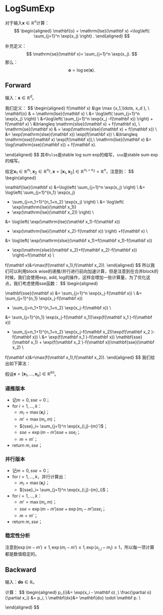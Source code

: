 # LogSumExp

对于输入$\mathbf x\in \mathbb R^n$计算：
$$
\begin{aligned}
\mathbf{o}
 = \mathrm{lse}(\mathbf x) =\log\left(
\sum_{j=1}^n \exp(x_j)
\right) .
\end{aligned}
$$

补充定义：
$$
\mathrm{se}(\mathbf x)=
\sum_{j=1}^n \exp(x_j).
$$
那么：
$$
\mathbf o= \log\mathrm{se}(\mathbf x).
$$




## Forward

输入：$\mathbf x\in \mathbb R^d$。

我们定义：
$$
\begin{aligned}
f(\mathbf x) &\ge  \max \{x_1,\ldots, x_d \}, \\
\mathbf{o}
 & = \mathrm{lse}(\mathbf x) \\
 &= \log\left(
\sum_{j=1}^n \exp(x_j)
\right)  \\
&=\log\left(
\sum_{j=1}^n \exp(x_j -f(\mathbf x))
\right) + f(\mathbf x) \\
&\triangleq \mathrm{slse}(\mathbf x) +  f(\mathbf x), \\
\mathrm{se}(\mathbf x) & = \exp(\mathrm{slse}(\mathbf x) +  f(\mathbf x)) \\
&= \exp(\mathrm{slse}(\mathbf x)) \exp(f(\mathbf x)) \\
&\triangleq \mathrm{sse}(\mathbf x) \exp(f(\mathbf x)),\\
\mathrm{lse}(\mathbf x)
&= \log(\mathrm{sse}(\mathbf x)) + f(\mathbf x).

\end{aligned}
$$
其中`slse`是stable log sum exp的缩写，`sse`是stable sum exp的缩写。

给定$\mathbf x_1 \in \mathbb R^{n_1}, \mathbf x_2 \in \mathbb R^{n_2}, \mathbf x=[\mathbf x_1, \mathbf x_2]\in \mathbb R^{n_1+n_2}=\mathbb R^{n}$，注意到：
$$
\begin{aligned}

\mathbf{lse}(\mathbf x) &=\log\left(
\sum_{j=1}^n \exp(x_j)
\right) \\
&=  \log\left(
\sum_{j=1}^{n_1} \exp(x_j)
+ \sum_{j=n_1+1}^{n_1+n_2} \exp(x_j)
\right) \\
&= \log\left(
\exp(\mathrm{lse}(\mathbf x_1))
+ \exp(\mathrm{lse}(\mathbf x_2))
\right) \\

&= \log\left(
\exp(\mathrm{lse}(\mathbf x_1)-f(\mathbf x))
+ \exp(\mathrm{lse}(\mathbf x_2)-f(\mathbf x))
\right) +f(\mathbf x) \\



&= \log\left(
\exp(\mathrm{slse}(\mathbf x_1)+f(\mathbf x_1)-f(\mathbf x))
+ \exp(\mathrm{slse}(\mathbf x_2)+f(\mathbf x_2)-f(\mathbf x))
\right)+f(\mathbf x) \\

f(\mathbf x)&=\max(f(\mathbf x_1),f(\mathbf x_2)).
\end{aligned}
$$
所以我们可以利用block wise的递推/并行进行前向加速计算，但是注意到在合并block的时候，我们会使用exp, add, log的操作，这样会增加一些计算量，为了优化这点，我们考虑使用$\mathrm{sse}$函数：
$$
\begin{aligned}

\mathbf{sse}(\mathbf x) &=
\sum_{j=1}^n \exp(x_j-f(\mathbf x))
\\
&=
\sum_{j=1}^{n_1} \exp(x_j-f(\mathbf x))
+ \sum_{j=n_1+1}^{n_1+n_2} \exp(x_j-f(\mathbf x)) \\

&=
\sum_{j=1}^{n_1} \exp(x_j-f(\mathbf x_1))\exp(f(\mathbf x_1 )-f(\mathbf x))
+ \sum_{j=n_1+1}^{n_1+n_2} \exp(x_j-f(\mathbf x_2))\exp(f(\mathbf x_2 )-f(\mathbf x)) \\
&= \exp(f(\mathbf x_1 )-f(\mathbf x)) \mathbf{sse}(\mathbf x_1) + \exp(f(\mathbf x_2 )-f(\mathbf x))\mathbf{sse}(\mathbf x_2)  \\


f(\mathbf x)&=\max(f(\mathbf x_1),f(\mathbf x_2)).
\end{aligned}
$$
我们给出如下算法：

假设$\mathbf x= [\mathbf x_1, \ldots, \mathbf x_k]\in \mathbb R^{kn}$。

### 递推版本

- 记$m=0,  {sse}=0$；
- for $i=1,\ldots ,k$：
  - $m_i =\max(\mathbf x_i)$；
  - ${m}'=\max({m_i},  m)$；
  - ${sse}_i= \sum_{j=1}^n \exp(x_{i,j}-{m}')$；
  - ${sse}= \exp(m-m') sse +  sse_i$；
  - $m=m'$；
- return $m, sse$；



### 并行版本

- 记$m=0,  {sse}=0$；
- for $i=1,\ldots ,k$，并行计算出：
  - $m_i =\max(\mathbf x_i)$；
  - ${sse}_i= \sum_{j=1}^n \exp(x_{i,j}-{m}_i)$；
- for $i=1,\ldots, k$：
  - ${m}'=\max({m_i},  m)$；
  - ${sse}= \exp(m-m') sse + \exp(m_i-m') sse_i$；
  - $m=m'$；
- return $m, sse$；



### 稳定性分析

注意到$\exp(m-m')\le 1, \exp(m_i-m')\le 1, \exp(x_{i,j}-m_i)\le 1$，所以每一项计算都是数值稳定的。



## Backward

输入：$\mathbf {do}\in \mathbb R$。

计算：
$$
\begin{aligned}
p_{i}&= \exp(x_i - \mathbf o) ,\\
\frac{\partial o}{\partial x_i}
&= p_i, \\
\mathbf{dx}&= \mathbf{do} \odot \mathbf p. \\

\end{aligned}
$$
